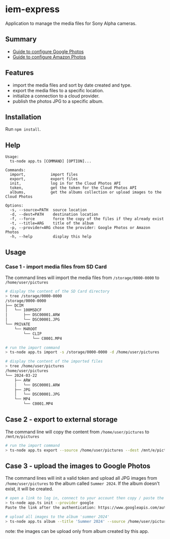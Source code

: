 # iem-express

Application to manage the media files for Sony Alpha cameras.

## Summary
- [Guide to configure Google Photos](./src/google/README.md)
- [Guide to configure Amazon Photos](./src/amazon/README.md)

## Features

- import the media files and sort by date created and type.
- export the media files to a specific location.
- initialize a connection to a cloud provider.
- publish the photos JPG to a specific album.

## Installation

Run `npm install`.

## Help

```
Usage:
  ts-node app.ts [COMMAND] [OPTION]...

Commands:
  import,           import files
  export,           export files
  init,             log in for the Cloud Photos API
  token,            get the token for the Cloud Photos API
  albums,           get the albums collection or upload images to the Cloud Photos

Options:
  -s, --source=PATH  source location
  -d, --dest=PATH    destination location
  -f, --force        force the copy of the files if they already exist
  -t, --title=ARG    title of the album
  -p, --provider=ARG chose the provider: Google Photos or Amazon Photos
  -h, --help         display this help
```

## Usage

### Case 1 - import media files from SD Card

The command lines will import the media files from `/storage/0000-0000` to `/home/user/pictures`

```sh
# display the content of the SD Card directory
> tree /storage/0000-0000
/storage/0000-0000
├── DCIM
│   └── 100MSDCF
│       ├── DSC00001.ARW
│       └── DSC00001.JPG
└── PRIVATE
    └── M4ROOT
        └── CLIP
            └── C0001.MP4

# run the import command
> ts-node app.ts import -s /storage/0000-0000 -d /home/user/pictures

# display the content of the imported files
> tree /home/user/pictures
/home/user/pictures
└── 2024-03-22
    ├── ARW
    │   └── DSC00001.ARW
    ├── JPG
    │   └── DSC00001.JPG
    └── MP4
        └── C0001.MP4
```

## Case 2 - export to external storage

The command line will copy the content from `/home/user/pictures` to `/mnt/e/pictures`

```sh
# run the import command
> ts-node app.ts export --source /home/user/pictures --dest /mnt/e/pictures
```

## Case 3 - upload the images to Google Photos

The command lines will init a valid token and upload all JPG images from `/home/user/pictures`
to the album called `Summer 2024`. If the album doesn't exist, it will be created.

```sh
# open a link to log in, connect to your account then copy / paste the link to extract the code
> ts-node app.ts init --provider google
Paste the link after the authentication: https://www.googleapis.com/auth/photoslibrary?code=XXXX-XXX&scope=https%3A%2F%2Fwww.googleapis.com%2Fauth%2Fphotoslibrary.sharing+https%3A%2F%2Fwww.googleapis.com%2Fauth%2Fphotoslibrary+https%3A%2F%2Fwww.googleapis.com%2Fauth%2Fphotoslibrary.appendonly

# upload all images to the album 'summer 2024'
> ts-node app.ts album --title 'Summer 2024' --source /home/user/pictures
```

note: the images can be upload only from album created by this app.
